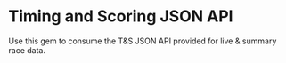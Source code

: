 # Timing and Scoring JSON API

Use this gem to consume the T&S JSON API provided for live & summary race data.